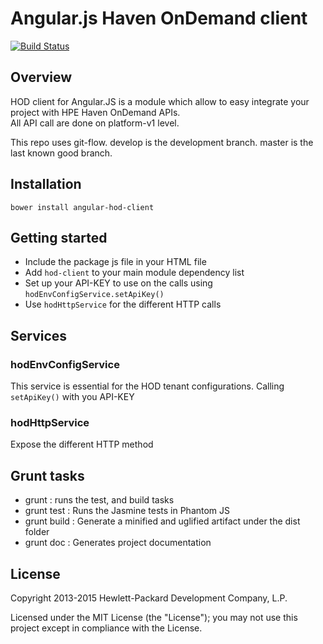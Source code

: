 # Angular.js Haven OnDemand client
[![Build Status](https://travis-ci.org/hpe-idol/angular-iod-client.svg?branch=feature%2Fplatform-v1)](https://travis-ci.org/hpe-idol/angular-iod-client)

## Overview 
HOD client for Angular.JS is a module which allow to easy integrate your project with HPE Haven OnDemand APIs.  
All API call are done on platform-v1 level.


This repo uses git-flow. develop is the development branch. master is the last known good branch.

## Installation

    bower install angular-hod-client


## Getting started 
* Include the package js file in your HTML file
* Add `hod-client` to your main module dependency list
* Set up your API-KEY to use on the calls using `hodEnvConfigService.setApiKey()`
* Use `hodHttpService` for the different HTTP calls 

## Services 

### hodEnvConfigService
This service is essential for the HOD tenant configurations. Calling `setApiKey()` with you API-KEY     

### hodHttpService
Expose the different HTTP method 

## Grunt tasks
* grunt : runs the test, and build tasks
* grunt test : Runs the Jasmine tests in Phantom JS
* grunt build : Generate a minified and uglified artifact under the dist folder
* grunt doc : Generates project documentation


## License
Copyright 2013-2015 Hewlett-Packard Development Company, L.P.

Licensed under the MIT License (the "License"); you may not use this project except in compliance with the License.
